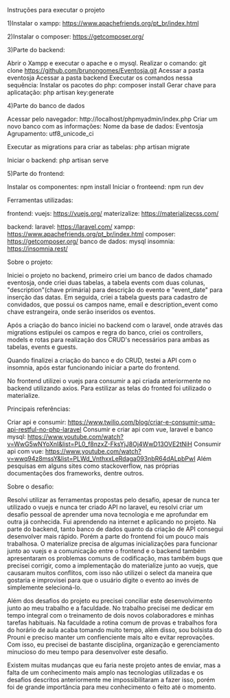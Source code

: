 Instruções para executar o projeto

1)Instalar o xampp: https://www.apachefriends.org/pt_br/index.html

2)Instalar o composer: https://getcomposer.org/

3)Parte do backend:

Abrir o Xampp e executar o apache e o mysql.
Realizar o comando: git clone https://github.com/brunongomes/Eventosja.git
Acessar a pasta eventosja
Acessar a pasta backend
Executar os comandos nessa sequência:
Instalar os pacotes do php: composer install
Gerar chave para aplicatação: php artisan key:generate

4)Parte do banco de dados

Acessar pelo navegador: http://localhost/phpmyadmin/index.php 
Criar um novo banco com as informações:
Nome da base de dados: Eventosja
Agrupamento: utf8_unicode_ci

Executar as migrations para criar as tabelas: php artisan migrate

Iniciar o backend: php artisan serve


5)Parte do frontend:

Instalar os componentes: npm install
Iniciar o fronteend: npm run dev



Ferramentas utilizadas:

frontend:
vuejs: https://vuejs.org/
materizalize: https://materializecss.com/

backend:
laravel: https://laravel.com/
xampp: https://www.apachefriends.org/pt_br/index.html
composer: https://getcomposer.org/
banco de dados: mysql
insomnia: https://insomnia.rest/



Sobre o projeto:

Iniciei o projeto no backend, primeiro criei um banco de dados chamado eventosja, onde criei duas tabelas, a tabela events com duas colunas, "description"(chave primária) para descrição do evento e "event_date" para inserção das datas. Em seguida, criei a tabela guests para cadastro de convidados, que possui os campos name, email e description_event como chave estrangeira, onde serão inseridos os eventos. 

Após a criação do banco iniciei no backend com o laravel, onde através das migrations estipulei os campos e regra do banco, criei os controllers, models e rotas para realização dos CRUD's necessários para ambas as tabelas, events e guests.
 
Quando finalizei a criação do banco e do CRUD, testei a API com o insomnia, após estar funcionando iniciar a parte do frontend.

No frontend utilizei o vuejs para consumir a api criada anteriormente no backend utilizando axios. Para estilizar as telas do fronted foi utilizado o materialize.



Principais referências:

Criar api e consumir: https://www.twilio.com/blog/criar-e-consumir-uma-api-restful-no-php-laravel
Consumir e criar api com vue, laravel e banco mysql: https://www.youtube.com/watch?v=WwG5wNYoXnI&list=PL0_f8nzxZ-FksYjJ8Oj4WwD13OVE2tNiH
Consumir api com vue: https://www.youtube.com/watch?v=wwq94z8mssY&list=PLWd_VnthxxLeRdaga093nbR64dALpbPwI
Além pesquisas em alguns sites como stackoverflow, nas próprias documentações dos frameworks, dentre outros. 



Sobre o desafio:

Resolvi utilizar as ferramentas propostas pelo desafio, apesar de nunca ter utilizado o vuejs e nunca ter criado API no laravel, eu resolvi criar um desafio pessoal de aprender uma nova tecnologia e me aprofundar em outra já conhecida. Fui aprendendo na internet e aplicando no projeto. 
Na parte do backend, tanto banco de dados quanto da criação de API consegui desenvolver mais rápido. Porém a parte do frontend foi um pouco mais trabalhosa. O materialize precisa de algumas inicializações para funcionar junto ao vuejs e a comunicação entre o frontend e o backend também apresentaram os problemas comuns de codificação, mas também bugs que precisei corrigir, como a implementação do materialize junto ao vuejs, que causaram muitos conflitos, com isso não utilizei o select da maneira que gostaria e improvisei para que o usuário digite o evento ao invés de simplemente selecioná-lo.

Além dos desafios do projeto eu precisei conciliar este desenvolvimento junto ao meu trabalho e a faculdade. No trabalho precisei me dedicar em tempo integral com o treinamento de dois novos colaboradores e minhas tarefas habituais. Na faculdade a rotina comum de provas e trabalhos fora do horário de aula acaba tomando muito tempo, além disso, sou bolsista do Prouni e preciso manter um confienciente mais alto e evitar reprovações. Com isso, eu precisei de bastante disciplina, organização e gerenciamento minucioso do meu tempo para desenvolver este desafio. 

Existem muitas mudanças que eu faria neste projeto antes de enviar, mas a falta de um conhecimento mais amplo nas tecnologias utilizadas e os desafios descritos anteriormente me impossibilitaram a fazer isso, porém foi de grande importância para meu conhecimento o feito até o momento. 

